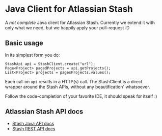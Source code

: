 Java Client for Atlassian Stash
===============================

A *not complete* Java client for Atlassian Stash. Currently we extend it with
only what we need, but we happily apply your pull-request :D

Basic usage
-----------

In its simplest form you do:

```
StashApi api = StashClient.create("url");
Page<Project> pagedProjects = api.getProjects();
List<Project> projects = pagesProjects.values();
```

Each call on `api` results in a HTTP(s) call.
The StashClient is a direct wrapper around the Stash APIs, without any beautification' whatsoever.

Follow the code-completion of your favorite IDE, it should speak for itself :)

Atlassian Stash API docs
------------------------
- [Stash Java API docs](https://developer.atlassian.com/stash/docs/latest/reference/java-api.html)
- [Stash REST API docs](https://developer.atlassian.com/static/rest/stash/latest/stash-rest.html)
